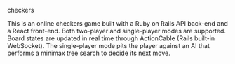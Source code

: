 checkers

This is an online checkers game built with a Ruby on Rails API back-end and a React front-end. Both two-player and single-player modes are supported. Board states are updated in real time through ActionCable (Rails built-in WebSocket). The single-player mode pits the player against an AI that performs a minimax tree search to decide its next move.
